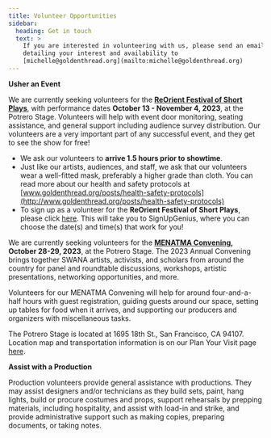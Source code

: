 ```yaml
---
title: Volunteer Opportunities
sidebar:
  heading: Get in touch
  text: >
    If you are interested in volunteering with us, please send an email
    detailing your interest and availability to
    [michelle@goldenthread.org](mailto:michelle@goldenthread.org)
---
```

**Usher an Event**

We are currently seeking volunteers for the **[ReOrient Festival of Short Plays](https://goldenthread.org/productions/reorient-2023/)**, with performance dates **October 13 - November 4, 2023**, at the Potrero Stage. Volunteers will help with event door monitoring, seating assistance, and general support including audience survey distribution. Our volunteers are a very important part of any successful event, and they get to see the show for free!

* We ask our volunteers to **arrive 1.5 hours prior to showtime**. 
* Just like our artists, audiences, and staff, we ask that our volunteers wear a well-fitted mask, preferably a higher grade than cloth. You can read more about our health and safety protocols at [www.goldenthread.org/posts/​health-safety-protocols](http://www.goldenthread.org/posts/health-safety-protocols)
* To sign up as a volunteer for the **ReOrient Festival of Short Plays**, please click [here](https://www.signupgenius.com/go/9040E4EAFA62FA1F58-44364349-reorient#/). This will take you to SignUpGenius, where you can choose the date(s) and time(s) that work for you!

We are currently seeking volunteers for the **[MENATMA Convening](https://goldenthread.org/posts/reorient-forum-menatma-convening-2023/), October 28-29, 2023**, at the Potrero Stage. The 2023 Annual Convening brings together SWANA artists, activists, and scholars from around the country for panel and roundtable discussions, workshops, artistic presentations, networking opportunities, and more. 

Volunteers for our MENATMA Convening will help for around four-and-a-half hours with guest registration, guiding guests around our space, setting up tables for food when it arrives, and supporting our producers and organizers with miscellaneous tasks.

The Potrero Stage is located at 1695 18th St., San Francisco, CA 94107. Location map and transportation information is on our Plan Your Visit page [here](https://goldenthread.org/about/visit/). 



**Assist with a Production**

Production volunteers provide general assistance with productions. They may assist designers and/or technicians as they build sets, paint, hang lights, build or procure costumes and props, support rehearsals by prepping materials, including hospitality, and assist with load-in and strike, and provide administrative support such as making copies, preparing documents, or taking notes.